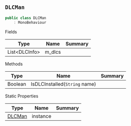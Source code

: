 ## `DLCMan`

```csharp
public class DLCMan
    : MonoBehaviour

```

Fields

| Type | Name | Summary | 
| --- | --- | --- | 
| List&lt;DLCInfo&gt; | m_dlcs |  | 


Methods

| Type | Name | Summary | 
| --- | --- | --- | 
| Boolean | IsDLCInstalled(`String` name) |  | 


Static Properties

| Type | Name | Summary | 
| --- | --- | --- | 
| [DLCMan](./DLCMan.md) | instance |  | 


